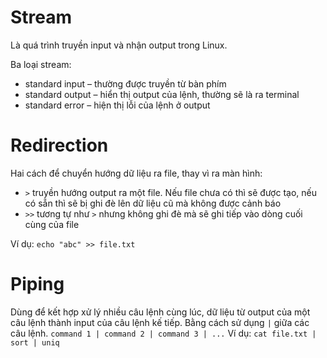 # Stream
Là quá trình truyền input và nhận output trong Linux. 

Ba loại stream:
- standard input – thường được truyền từ bàn phím
- standard output – hiển thị output của lệnh, thường sẽ là ra terminal
- standard error – hiện thị lỗi của lệnh ở output

# Redirection
Hai cách để chuyển hướng dữ liệu ra file, thay vì ra màn hình:
- `>` truyền hướng output ra một file. Nếu file chưa có thì sẽ được tạo, nếu có sẵn thì sẽ bị ghi đè lên dữ liệu cũ mà không được cảnh báo
- `>>` tương tự như `>` nhưng không ghi đè mà sẽ ghi tiếp vào dòng cuối cùng của file

Ví dụ: `echo "abc" >> file.txt`
# Piping
Dùng để kết hợp xử lý nhiều câu lệnh cùng lúc, dữ liệu từ output của một câu lệnh thành input của câu lệnh kế tiếp. Bằng cách sử dụng `|` giữa các câu lệnh.
`command 1 | command 2 | command 3 | ...`
Ví dụ: `cat file.txt | sort | uniq`
